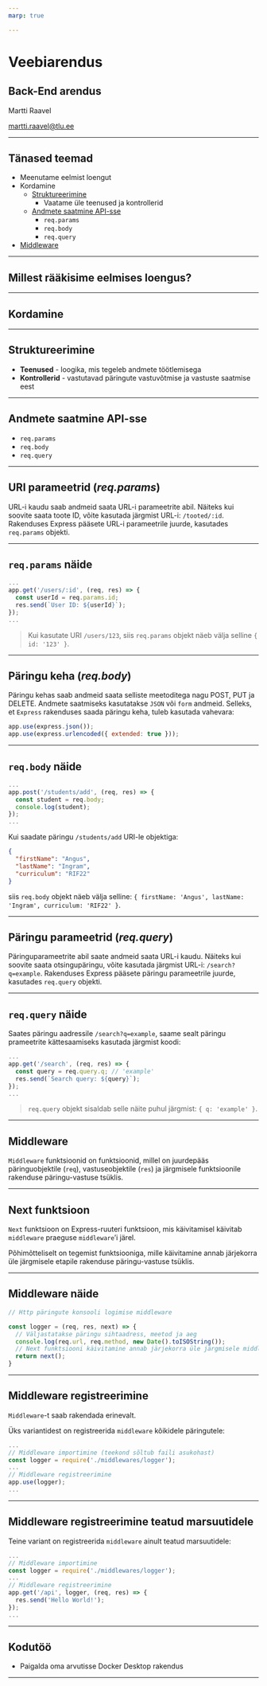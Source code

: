 ```yaml
---
marp: true

---
```

# Veebiarendus

## Back-End arendus

Martti Raavel

<martti.raavel@tlu.ee>

---

## Tänased teemad

- Meenutame eelmist loengut
- Kordamine
  - [Struktureerimine](../../../Subjects/Back-End-Frameworks/Topics/Structuring/README.md)
    - Vaatame üle teenused ja kontrollerid
  - [Andmete saatmine API-sse](../../../Subjects/Back-End-Frameworks/Topics/Sending-Data-To-Express/README.md)
    - `req.params`
    - `req.body`
    - `req.query`
- [Middleware](../../../Subjects/Back-End-Frameworks/Topics/Middleware/README.md)

---

## Millest rääkisime eelmises loengus?

---

## Kordamine

---

## Struktureerimine

- **Teenused** - loogika, mis tegeleb andmete töötlemisega
- **Kontrollerid** - vastutavad päringute vastuvõtmise ja vastuste saatmise eest

---

## Andmete saatmine API-sse

- `req.params`
- `req.body`
- `req.query`

---

## URI parameetrid (*req.params*)

URL-i kaudu saab andmeid saata URL-i parameetrite abil. Näiteks kui soovite saata toote ID, võite kasutada järgmist URL-i: `/tooted/:id`. Rakenduses Express pääsete URL-i parameetrile juurde, kasutades `req.params` objekti.

---

## `req.params` näide

```javascript
...
app.get('/users/:id', (req, res) => {
  const userId = req.params.id;
  res.send(`User ID: ${userId}`);
});
...
```

> Kui kasutate URI `/users/123`, siis `req.params` objekt näeb välja selline `{ id: '123' }`.

---

## Päringu keha (*req.body*)

Päringu kehas saab andmeid saata selliste meetoditega nagu POST, PUT ja DELETE. Andmete saatmiseks kasutatakse `JSON` või `form` andmeid. Selleks, et `Express` rakenduses saada päringu keha, tuleb kasutada vahevara:

```javascript
app.use(express.json());
app.use(express.urlencoded({ extended: true }));
```

---

## `req.body` näide

```javascript
...
app.post('/students/add', (req, res) => {
  const student = req.body;
  console.log(student);
});
...
```

Kui saadate päringu `/students/add` URI-le objektiga:

```json
{
  "firstName": "Angus",
  "lastName": "Ingram",
  "curriculum": "RIF22"
}
```

siis `req.body` objekt näeb välja selline:
`{ firstName: 'Angus', lastName: 'Ingram', curriculum: 'RIF22' }`.

---

## Päringu parameetrid (*req.query*)

Päringuparameetrite abil saate andmeid saata URL-i kaudu. Näiteks kui soovite saata otsingupäringu, võite kasutada järgmist URL-i: `/search?q=example`. Rakenduses Express pääsete päringu parameetrile juurde, kasutades `req.query` objekti.

---

## `req.query` näide

Saates päringu aadressile `/search?q=example`, saame sealt päringu prameetrite kättesaamiseks kasutada järgmist koodi:

```javascript
...
app.get('/search', (req, res) => {
  const query = req.query.q; // 'example'
  res.send(`Search query: ${query}`);
});
...
```

> `req.query` objekt sisaldab selle näite puhul järgmist: `{ q: 'example' }`.

---

## Middleware

`Middleware` funktsioonid on funktsioonid, millel on juurdepääs päringuobjektile (`req`), vastuseobjektile (`res`) ja järgmisele funktsioonile rakenduse päringu-vastuse tsüklis.

---

## Next funktsioon

`Next` funktsioon on Express-ruuteri funktsioon, mis käivitamisel käivitab `middleware` praeguse `middleware`’i järel.

Põhimõtteliselt on tegemist funktsiooniga, mille käivitamine annab järjekorra üle järgmisele etapile rakenduse päringu-vastuse tsüklis.

---

## Middleware näide

```javascript
// Http päringute konsooli logimise middleware

const logger = (req, res, next) => {
  // Väljastatakse päringu sihtaadress, meetod ja aeg
  console.log(req.url, req.method, new Date().toISOString());
  // Next funktsiooni käivitamine annab järjekorra üle järgmisele middleware'le
  return next();
}
```

---

## Middleware registreerimine

`Middleware`-t saab rakendada erinevalt.

Üks variantidest on registreerida `middleware` kõikidele päringutele:

```javascript
...
// Middleware importimine (teekond sõltub faili asukohast)
const logger = require('./middlewares/logger');
...
// Middleware registreerimine
app.use(logger);
...
```

---

## Middleware registreerimine teatud marsuutidele

Teine variant on registreerida `middleware` ainult teatud marsuutidele:

```javascript
...
// Middleware importimine
const logger = require('./middlewares/logger');
...
// Middleware registreerimine
app.get('/api', logger, (req, res) => {
  res.send('Hello World!');
});
...
```

---

## Kodutöö

- Paigalda oma arvutisse Docker Desktop rakendus

---
